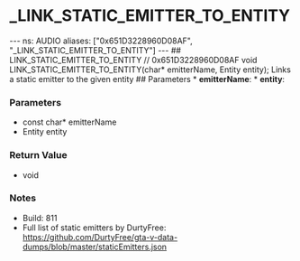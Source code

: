 # _LINK_STATIC_EMITTER_TO_ENTITY

--- ns: AUDIO aliases: ["0x651D3228960D08AF", "_LINK_STATIC_EMITTER_TO_ENTITY"] --- ## LINK_STATIC_EMITTER_TO_ENTITY  // 0x651D3228960D08AF void LINK_STATIC_EMITTER_TO_ENTITY(char* emitterName, Entity entity);  Links a static emitter to the given entity  ## Parameters * **emitterName**: * **entity**:

### Parameters
* const char* emitterName
* Entity entity

### Return Value
* void

### Notes
* Build: 811
* Full list of static emitters by DurtyFree: https://github.com/DurtyFree/gta-v-data-dumps/blob/master/staticEmitters.json

